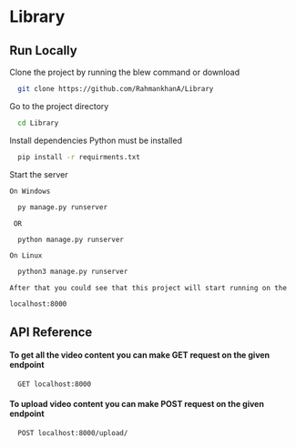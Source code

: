 # Library



## Run Locally

Clone the project by running the blew command or download

```bash
  git clone https://github.com/RahmankhanA/Library
```

Go to the project directory

```bash
  cd Library
```

Install dependencies  Python must be installed 

```bash
  pip install -r requirments.txt
```

Start the server
    
    On Windows
```bash
  py manage.py runserver
```
     OR 

```bash
  python manage.py runserver
```
    On Linux

```bash
  python3 manage.py runserver
```
    


    After that you could see that this project will start running on the 

    localhost:8000
    
    
    
    
    
## API Reference

#### To get all the video content you can make GET request on the given endpoint

```http
  GET localhost:8000
```

#### To upload video content  you can make POST request on the given endpoint

```http
  POST localhost:8000/upload/
```

